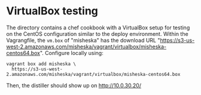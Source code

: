 # VirtualBox testing
The directory contains a chef cookbook with a VirtualBox setup for testing on the CentOS configuration similar to the deploy environment. Within the Vagrangfile, the `vm.box` of "misheska" has the download URL "https://s3-us-west-2.amazonaws.com/misheska/vagrant/virtualbox/misheska-centos64.box". Configure locally using:

    vagrant box add misheska \
      https://s3-us-west-2.amazonaws.com/misheska/vagrant/virtualbox/misheska-centos64.box

Then, the distiller should show up on http://10.0.30.20/
